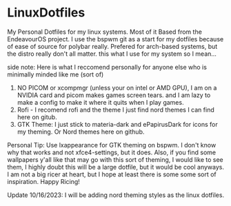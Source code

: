 # LinuxDotfiles
My Personal Dotfiles for my linux systems. Most of it Based from the EndeavourOS project. 
I use the bspwm git as a start for my dotfiles because of ease of source for polybar really. Prefered for arch-based systems, but the distro really don't all matter.
this what I use for my system so I mean... 

side note: Here is what I reccomend personally for anyone else who is minimally minded like me (sort of) 
1. NO PICOM or xcompmgr (unless your on intel or AMD GPU), I am on a NVIDIA card and picom makes games screen tears. and I am lazy to make a config to make it where it quits when I play games.
2. Rofi - I recomend rofi and the theme I just find nord themes I can find here on gitub.
3. GTK Theme: I just stick to materia-dark and ePapirusDark for icons for my theming. Or Nord themes here on github. 

Personal Tip: Use lxappearance for GTK theming on bspwm. I don't know why that works and not xfce4-settings, but it does. 
Also, if you find some wallpapers y'all like that may go with this sort of theming, I would like to see them, I highly doubt this will be a large dotfile, but it would be cool anyways. I am not a big ricer at heart,
but I hope at least there is some some sort of inspiration. Happy Ricing!

Update 10/16/2023: I will be adding nord theming styles as the linux dotfiles. 

